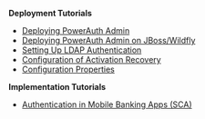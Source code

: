 **Deployment Tutorials**

- [Deploying PowerAuth Admin](./Deploying-PowerAuth-Admin.md)
- [Deploying PowerAuth Admin on JBoss/Wildfly](./Admin-Deploying-Wildfly.md)
- [Setting Up LDAP Authentication](./Setting-Up-LDAP-Authentication.md)
- [Configuration of Activation Recovery](./Activation-Recovery.md)
- [Configuration Properties](./Configuration-Properties.md)

**Implementation Tutorials**

- [Authentication in Mobile Banking Apps (SCA)](https://developers.wultra.com/products/mobile-security-suite/develop/tutorials/Authentication-in-Mobile-Apps)
